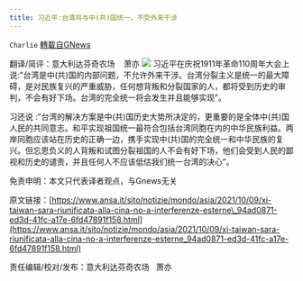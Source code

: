 ```yaml
---
title: 习近平:台湾将与中(共)国统一，不受外来干涉
---
```

`Charlie` [轉載自GNews](https://gnews.org/zh-hans/1582880/)

翻译/简评：意大利达芬奇农场    萧亦
![](https://assets.gnews.org/wp-content/uploads/2021/10/10091.jpg)
习近平在庆祝1911年革命110周年大会上说:”台湾是中(共)国的内部问题，不允许外来干涉。台湾分裂主义是统一的最大障碍，是对民族复兴的严重威胁，任何想背叛和分裂国家的人，都将受到历史的审判，不会有好下场。台湾的完全统一将会发生并且能够实现”。

习还说 :”台湾的解决方案是中(共)国历史大势所决定的，更重要的是全体中(共)国人民的共同意志。和平实现祖国统一最符合包括台湾同胞在内的中华民族利益。两岸同胞应该站在历史的正确一边，携手实现中(共)国的完全统一和中华民族的复兴。但忘恩负义的人背叛和试图分裂祖国的人不会有好下场，他们会受到人民的鄙视和历史的谴责，并且任何人不应该低估我们统一台湾的决心”。

免责申明：本文只代表译者观点，与Gnews无关

原文链接：[https://www.ansa.it/sito/notizie/mondo/asia/2021/10/09/xi-taiwan-sara-riunificata-alla-cina-no-a-interferenze-esterne\_94ad0871-ed3d-41fc-a17e-6fd47891f158.html](https://www.ansa.it/sito/notizie/mondo/asia/2021/10/09/xi-taiwan-sara-riunificata-alla-cina-no-a-interferenze-esterne_94ad0871-ed3d-41fc-a17e-6fd47891f158.html)

责任编辑/校对/发布：意大利达芬奇农场   萧亦

